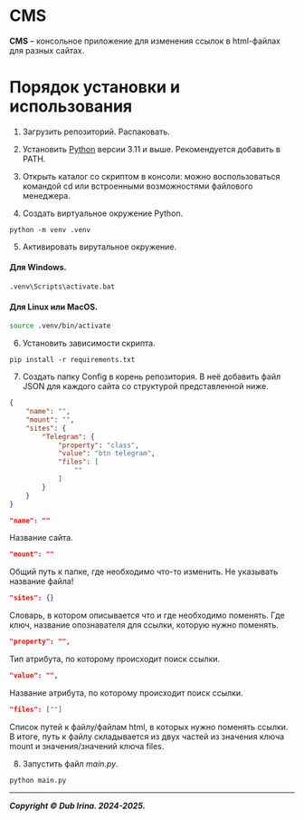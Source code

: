 # CMS 
**CMS** – консольное приложение для изменения ссылок в html-файлах для разных сайтах. 

# Порядок установки и использования
1. Загрузить репозиторий. Распаковать.

2. Установить [Python](https://www.python.org/downloads/) версии 3.11 и выше. Рекомендуется добавить в PATH.

3. Открыть каталог со скриптом в консоли: можно воспользоваться командой cd или встроенными возможностями файлового менеджера.

4. Создать виртуальное окружение Python.

```
python -m venv .venv
```

5. Активировать вирутальное окружение.

#### Для Windows.
    
```shell
.venv\Scripts\activate.bat
```

#### Для Linux или MacOS.

```bash
source .venv/bin/activate
```

6. Установить зависимости скрипта.

```
pip install -r requirements.txt
```

7. Создать папку Config в корень репозитория. В неё добавить файл JSON для каждого сайта со структурой представленной ниже.

```JSON
{
    "name": "",
    "mount": "",
    "sites": {
        "Telegram": {
            "property": "class",
            "value": "btn telegram",
            "files": [
                ""
            ]
        }
    }
}
```

```JSON
"name": ""
```

Название сайта.

```JSON
"mount": ""
```

Общий путь к папке, где необходимо что-то изменить. Не указывать название файла!

```JSON
"sites": {}
```

Словарь, в котором описывается что и где необходимо поменять. Где ключ, название опознавателя для ссылки, которую нужно поменять.

```JSON
"property": "",
```

Тип атрибута, по которому происходит поиск ссылки. 

```JSON
"value": "", 
```

Название атрибута, по которому происходит поиск ссылки. 

```JSON
"files": [""]
```

Список путей к файлу/файлам html, в которых нужно поменять ссылки. В итоге, путь к файлу складывается из двух частей из значения ключа mount и значения/значений ключа files.

8. Запустить файл _main.py_.
```
python main.py
``` 

---
**_Copyright © Dub Irina. 2024-2025._**
